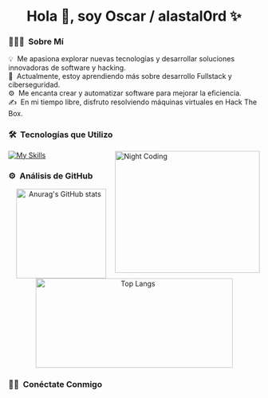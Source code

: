 <h1 align="center">Hola 👋, soy Oscar / alastal0rd ✨</h1> 

### 👨🏻‍💻 &nbsp;Sobre Mí

💡 &nbsp;Me apasiona explorar nuevas tecnologías y desarrollar soluciones innovadoras de software y hacking.\
🌱 &nbsp;Actualmente, estoy aprendiendo más sobre desarrollo Fullstack y ciberseguridad.\
⚙️ &nbsp;Me encanta crear y automatizar software para mejorar la eficiencia.\
✍️ &nbsp;En mi tiempo libre, disfruto resolviendo máquinas virtuales en Hack The Box.

### 🛠 &nbsp;Tecnologías que Utilizo

<img width="290" height="245" alt="Night Coding" src="https://media.giphy.com/media/v1.Y2lkPTc5MGI3NjExajc4ZjJxaW14cjhxdDZhcW54ZHd0OWozZmk0Z2xncDRnYmxoeDl1dSZlcD12MV9naWZzX3NlYXJjaCZjdD1n/bGgsc5mWoryfgKBx1u/giphy.gif" align="right"/>

[![My Skills](https://skillicons.dev/icons?i=linux,html,css,js,ts,bash,vscode,git,github,docker,nodejs,express,react,pug,mongodb,mysql,postgresql,redis,sqlite,firebase,electron,jest,githubactions,postman,figma,nextjs,astro&perline=8)](https://skillicons.dev)

### ⚙️ &nbsp;Análisis de GitHub

<div align="center">
  <a href="https://github.com/alastal0rd">
    <img height="180em" alt="Anurag's GitHub stats" src="https://github-readme-stats.vercel.app/api?username=alastal0rd&show_icons=true&theme=dark"/>
    <img width="395" height="180em" alt="Top Langs" src="https://github-readme-stats.vercel.app/api/top-langs/?username=alastal0rd&layout=compact&theme=dark"/>
  </a>
</div>

### 🤝🏻 &nbsp;Conéctate Conmigo
<!-- Aquí puedes agregar enlaces a tus redes sociales o formas de contacto -->
